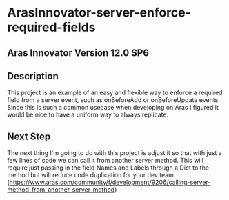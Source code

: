 # ArasInnovator-server-enforce-required-fields

## Aras Innovator Version 12.0 SP6

## Description
This project is an example of an easy and flexible way to enforce a required field from a server event, such as onBeforeAdd or onBeforeUpdate events. Since this is such a common usecase when developing on Aras I figured it would be nice to have a uniform way to always replicate.

## Next Step
The next thing I'm going to do with this project is adjust it so that with just a few lines of code we can call it from another server method. This will require just passing in the field Names and Labels through a Dict to the method but will reduce code duplication for your dev team. (https://www.aras.com/community/f/development/9206/calling-server-method-from-another-server-method)
